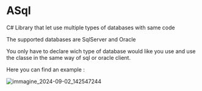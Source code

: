 # ASql

C# Library that let use multiple types of databases with same code

The supported databases are SqlServer and Oracle

You only have to declare wich type of database would like you use and use the classe in the same way of sql or oracle client.

Here you can find an example : 

![immagine_2024-09-02_142547244](https://github.com/user-attachments/assets/2c9c3bec-6bb3-4fd8-8dc5-066b49ec78a8)
